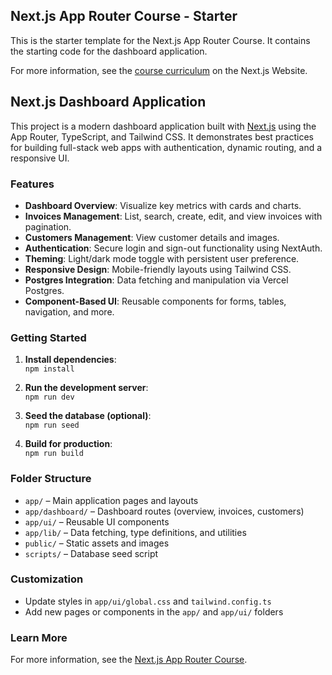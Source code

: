 ## Next.js App Router Course - Starter

This is the starter template for the Next.js App Router Course. It contains the starting code for the dashboard application.

For more information, see the [course curriculum](https://nextjs.org/learn) on the Next.js Website.

## Next.js Dashboard Application

This project is a modern dashboard application built with [Next.js](https://nextjs.org/) using the App Router, TypeScript, and Tailwind CSS. It demonstrates best practices for building full-stack web apps with authentication, dynamic routing, and a responsive UI.

### Features

- **Dashboard Overview**: Visualize key metrics with cards and charts.
- **Invoices Management**: List, search, create, edit, and view invoices with pagination.
- **Customers Management**: View customer details and images.
- **Authentication**: Secure login and sign-out functionality using NextAuth.
- **Theming**: Light/dark mode toggle with persistent user preference.
- **Responsive Design**: Mobile-friendly layouts using Tailwind CSS.
- **Postgres Integration**: Data fetching and manipulation via Vercel Postgres.
- **Component-Based UI**: Reusable components for forms, tables, navigation, and more.

### Getting Started

1. **Install dependencies**:  
   `npm install`

2. **Run the development server**:  
   `npm run dev`

3. **Seed the database (optional)**:  
   `npm run seed`

4. **Build for production**:  
   `npm run build`

### Folder Structure

- `app/` – Main application pages and layouts
- `app/dashboard/` – Dashboard routes (overview, invoices, customers)
- `app/ui/` – Reusable UI components
- `app/lib/` – Data fetching, type definitions, and utilities
- `public/` – Static assets and images
- `scripts/` – Database seed script

### Customization

- Update styles in `app/ui/global.css` and `tailwind.config.ts`
- Add new pages or components in the `app/` and `app/ui/` folders

### Learn More

For more information, see the [Next.js App Router Course](https://nextjs.org/learn).
